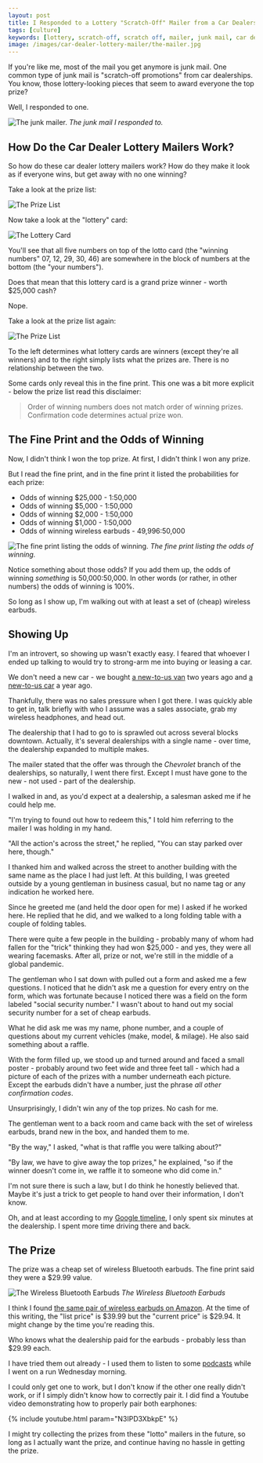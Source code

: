```yaml
---
layout: post
title: I Responded to a Lottery "Scratch-Off" Mailer from a Car Dealership
tags: [culture]
keywords: [lottery, scratch-off, scratch off, mailer, junk mail, car dealership]
image: /images/car-dealer-lottery-mailer/the-mailer.jpg
---
```


If you're like me, most of the mail you get anymore is junk mail. One common type of junk mail is "scratch-off promotions" from car dealerships. You know, those lottery-looking pieces that seem to award everyone the top prize?

Well, I responded to one.

![The junk mailer.](/images/car-dealer-lottery-mailer/the-mailer.jpg)
*The junk mail I responded to.*

## How Do the Car Dealer Lottery Mailers Work?

So how do these car dealer lottery mailers work? How do they make it look as if everyone wins, but get away with no one winning?

Take a look at the prize list:

![The Prize List](/images/car-dealer-lottery-mailer/prize-list.jpg)

Now take a look at the "lottery" card:

![The Lottery Card](/images/car-dealer-lottery-mailer/lotto-card.jpg)

You'll see that all five numbers on top of the lotto card (the "winning numbers" 07, 12, 29, 30, 46) are somewhere in the block of numbers at the bottom (the "your numbers").

Does that mean that this lottery card is a grand prize winner - worth $25,000 cash?

Nope.

Take a look at the prize list again:

![The Prize List](/images/car-dealer-lottery-mailer/prize-list.jpg)

To the left determines what lottery cards are winners (except they're all winners) and to the right simply lists what the prizes are. There is no relationship between the two.

Some cards only reveal this in the fine print. This one was a bit more explicit - below the prize list read this disclaimer:

> Order of winning numbers does not match order of winning prizes. Confirmation code determines actual prize won.

## The Fine Print and the Odds of Winning

Now, I didn't think I won the top prize. At first, I didn't think I won any prize.

But I read the fine print, and in the fine print it listed the probabilities for each prize:

* Odds of winning $25,000 - 1:50,000
* Odds of winning $5,000 - 1:50,000
* Odds of winning $2,000 - 1:50,000
* Odds of winning $1,000 - 1:50,000
* Odds of winning wireless earbuds - 49,996:50,000

![The fine print listing the odds of winning.](/images/car-dealer-lottery-mailer/fine-print.jpg)
*The fine print listing the odds of winning.*

Notice something about those odds? If you add them up, the odds of winning *something* is 50,000:50,000. In other words (or rather, in other numbers) the odds of winning is 100%.

So long as I show up, I'm walking out with at least a set of (cheap) wireless earbuds.

## Showing Up

I'm an introvert, so showing up wasn't exactly easy. I feared that whoever I ended up talking to would try to strong-arm me into buying or leasing a car.

We don't need a new car - we bought [a new-to-us van](https://www.joehxblog.com/we-bought-a-van/) two years ago and [a new-to-us car](https://www.joehxblog.com/we-bought-a-car/) a year ago.

Thankfully, there was no sales pressure when I got there. I was quickly able to get in, talk briefly with who I assume was a sales associate, grab my wireless headphones, and head out.

The dealership that I had to go to is sprawled out across several blocks downtown. Actually, it's several dealerships with a single name - over time, the dealership expanded to multiple makes.

The mailer stated that the offer was through the *Chevrolet* branch of the dealerships, so naturally, I went there first. Except I must have gone to the new - not used - part of the dealership.

I walked in and, as you'd expect at a dealership, a salesman asked me if he could help me.

"I'm trying to found out how to redeem this," I told him referring to the mailer I was holding in my hand.

"All the action's across the street," he replied, "You can stay parked over here, though."

I thanked him and walked across the street to another building with the same name as the place I had just left. At this building, I was greeted outside by a young gentleman in business casual, but no name tag or any indication he worked here.

Since he greeted me (and held the door open for me) I asked if he worked here. He replied that he did, and we walked to a long folding table with a couple of folding tables.

There were quite a few people in the building - probably many of whom had fallen for the "trick" thinking they had won $25,000 - and yes, they were all wearing facemasks. After all, prize or not, we're still in the middle of a global pandemic.

The gentleman who I sat down with pulled out a form and asked me a few questions. I noticed that he didn't ask me a question for every entry on the form, which was fortunate because I noticed there was a field on the form labeled "social security number." I wasn't about to hand out my social security number for a set of cheap earbuds.

What he did ask me was my name, phone number, and a couple of questions about my current vehicles (make, model, & milage). He also said something about a raffle.

With the form filled up, we stood up and turned around and faced a small poster - probably around two feet wide and three feet tall - which had a picture of each of the prizes with a number underneath each picture. Except the earbuds didn't have a number, just the phrase *all other confirmation codes*.

Unsurprisingly, I didn't win any of the top prizes. No cash for me.

The gentleman went to a back room and came back with the set of wireless earbuds, brand new in the box, and handed them to me.

"By the way," I asked, "what is that raffle you were talking about?"

"By law, we have to give away the top prizes," he explained, "so if the winner doesn't come in, we raffle it to someone who did come in."

I'm not sure there is such a law, but I do think he honestly believed that. Maybe it's just a trick to get people to hand over their information, I don't know.

Oh, and at least according to my [Google timeline](https://www.joehxblog.com/google-timeline-for-web-maps-will-be-going-away/), I only spent six minutes at the dealership. I spent more time driving there and back.

## The Prize

The prize was a cheap set of wireless Bluetooth earbuds. The fine print said they were a $29.99 value.

![The Wireless Bluetooth Earbuds](/images/car-dealer-lottery-mailer/wireless-earbuds.jpg)
*The Wireless Bluetooth Earbuds*

I think I found [the same pair of wireless earbuds on Amazon](https://www.amazon.com/Bluetooth-Bluetoooth-Headphones-Sweatproof-Earphones/dp/B07S93YL9K/?tag=hendrixjoseph-20). At the time of this writing, the "list price" is $39.99 but the "current price" is $29.94. It might change by the time you're reading this.

Who knows what the dealership paid for the earbuds - probably less than $29.99 each.

I have tried them out already - I used them to listen to some [podcasts](https://www.joehxblog.com/the-top-seven-podcasts-to-start-listening-to/) while I went on a run Wednesday morning.

I could only get one to work, but I don't know if the other one really didn't work, or if I simply didn't know how to correctly pair it. I did find a Youtube video demonstrating how to properly pair both earphones:

{% include youtube.html param="N3IPD3XbkpE" %}

I might try collecting the prizes from these "lotto" mailers in the future, so long as I actually want the prize, and continue having no hassle in getting the prize.